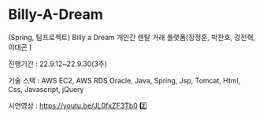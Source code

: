 # Billy-A-Dream
(Spring, 팀프로젝트) Billy a Dream 개인간 렌탈 거래 플랫폼(장정훈, 박찬호, 강전혁, 이대곤 )

진행기간 : 22.9.12~22.9.30(3주)

기술 스택 : AWS EC2, AWS RDS Oracle, Java, Spring, Jsp, Tomcat, Html, Css, Javascript, jQuery

시연영상 : https://youtu.be/JL0fxZF3Tb0
:two:

